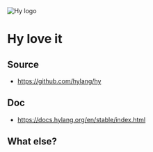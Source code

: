 <img src="https://docs.hylang.org/en/stable/_images/hy-logo-small.png" alt="Hy logo" class="center">

# Hy love it 

## Source

- https://github.com/hylang/hy

## Doc

- https://docs.hylang.org/en/stable/index.html

## What else?

